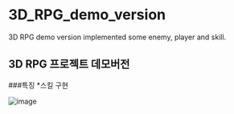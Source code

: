 # 3D_RPG_demo_version
3D RPG demo version implemented some enemy, player and skill.

3D RPG 프로젝트 데모버전
--
###특징
*스킬 구현

![image](https://user-images.githubusercontent.com/25167971/74518750-b70c3100-4f57-11ea-9772-cb9dfb4413df.png)
